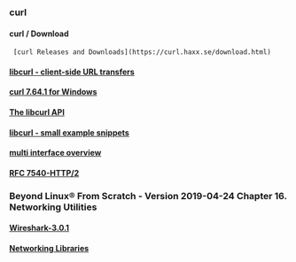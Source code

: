### curl
#### curl / Download
     [curl Releases and Downloads](https://curl.haxx.se/download.html)
#### [libcurl - client-side URL transfers](https://curl.haxx.se/libcurl/c/libcurl.html)
#### [curl 7.64.1 for Windows](https://curl.haxx.se/windows/)
#### [The libcurl API](https://curl.haxx.se/libcurl/c/)
#### [libcurl - small example snippets](https://curl.haxx.se/libcurl/c/example.html)
#### [multi interface overview](https://curl.haxx.se/libcurl/c/libcurl-multi.html)
#### [RFC 7540-HTTP/2](https://httpwg.org/specs/rfc7540.html)

### Beyond Linux® From Scratch - Version 2019-04-24 Chapter 16. Networking Utilities
#### [Wireshark-3.0.1](http://www.linuxfromscratch.org/blfs/view/svn/basicnet/wireshark.html)
#### [Networking Libraries](http://www.linuxfromscratch.org/blfs/view/svn/basicnet/netlibs.html)
